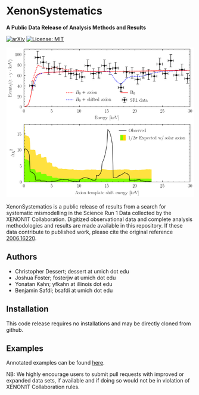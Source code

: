 # XenonSystematics

**A Public Data Release of Analysis Methods and Results**

[![arXiv](https://img.shields.io/badge/arXiv-2006.16220%20-green.svg)](https://arxiv.org/abs/2006.16220)
[![License: MIT](https://img.shields.io/badge/License-MIT-yellow.svg)](https://opensource.org/licenses/MIT)

![Results](https://github.com/joshwfoster/XenonSystematics/blob/master/Plots/Fig1.png "Main Result")


XenonSystematics is a public release of results from a search for systematic mismodelling in the Science Run 1 Data collected by the XENON1T Collaboration. Digitized observational data and complete analysis methodologies and results are made available in this repository.  If these data contribute to published work, please cite the original reference [2006.16220](https://arxiv.org/abs/2006.16220). 

## Authors
- Christopher Dessert; dessert at umich dot edu
- Joshua Foster; fosterjw at umich dot edu
- Yonatan Kahn; yfkahn at illinois dot edu
- Benjamin Safdi; bsafdi at umich dot edu

## Installation

This code release requires no installations and may be directly cloned from github. 

## Examples

Annotated examples can be found [here](https://github.com/joshwfoster/XenonSystematics/tree/master/Jupyter).



NB: We highly encourage users to submit pull requests with improved or expanded data sets, if available and if doing so would not be in violation of XENON1T Collaboration rules.
